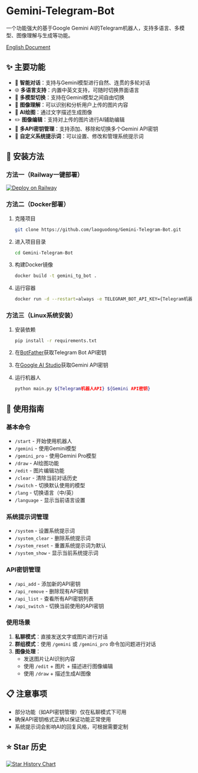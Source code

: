 # Gemini-Telegram-Bot

一个功能强大的基于Google Gemini AI的Telegram机器人，支持多语言、多模型、图像理解与生成等功能。

[English Document](https://github.com/laoguodong/Gemini-Telegram-Bot/blob/main/README_en.md)

## ✨ 主要功能

- 💬 **智能对话**：支持与Gemini模型进行自然、连贯的多轮对话
- 🌐 **多语言支持**：内置中英文支持，可随时切换界面语言
- 🔄 **多模型切换**：支持在Gemini模型之间自由切换
- 📸 **图像理解**：可以识别和分析用户上传的图片内容
- 🎨 **AI绘图**：通过文字描述生成图像
- ✏️ **图像编辑**：支持对上传的图片进行AI辅助编辑
- 🔑 **多API密钥管理**：支持添加、移除和切换多个Gemini API密钥
- 📝 **自定义系统提示词**：可以设置、修改和管理系统提示词

## 🚀 安装方法

### 方法一（Railway一键部署）

[![Deploy on Railway](https://railway.com/button.svg)](https://railway.com/template/ya_ZL5?referralCode=HPHyYT)

### 方法二（Docker部署）

1. 克隆项目
   ```bash
   git clone https://github.com/laoguodong/Gemini-Telegram-Bot.git
   ```

2. 进入项目目录
   ```bash
   cd Gemini-Telegram-Bot
   ```

3. 构建Docker镜像
   ```bash
   docker build -t gemini_tg_bot .
   ```

4. 运行容器
   ```bash
   docker run -d --restart=always -e TELEGRAM_BOT_API_KEY={Telegram机器人API} -e GEMINI_API_KEYS={Gemini API密钥} gemini_tg_bot
   ```

### 方法三（Linux系统安装）

1. 安装依赖
   ```bash
   pip install -r requirements.txt
   ```

2. 在[BotFather](https://t.me/BotFather)获取Telegram Bot API密钥

3. 在[Google AI Studio](https://makersuite.google.com/app/apikey)获取Gemini API密钥

4. 运行机器人
   ```bash
   python main.py ${Telegram机器人API} ${Gemini API密钥}
   ```

## 📖 使用指南

### 基本命令

- `/start` - 开始使用机器人
- `/gemini` - 使用Gemini模型
- `/gemini_pro` - 使用Gemini Pro模型
- `/draw` - AI绘图功能
- `/edit` - 图片编辑功能
- `/clear` - 清除当前对话历史
- `/switch` - 切换默认使用的模型
- `/lang` - 切换语言（中/英）
- `/language` - 显示当前语言设置

### 系统提示词管理

- `/system` - 设置系统提示词
- `/system_clear` - 删除系统提示词
- `/system_reset` - 重置系统提示词为默认
- `/system_show` - 显示当前系统提示词

### API密钥管理

- `/api_add` - 添加新的API密钥
- `/api_remove` - 删除现有API密钥
- `/api_list` - 查看所有API密钥列表
- `/api_switch` - 切换当前使用的API密钥

### 使用场景

1. **私聊模式**：直接发送文字或图片进行对话
2. **群组模式**：使用 `/gemini` 或 `/gemini_pro` 命令加问题进行对话
3. **图像处理**：
   - 发送图片让AI识别内容
   - 使用 `/edit` + 图片 + 描述进行图像编辑
   - 使用 `/draw` + 描述生成AI图像

## 📋 注意事项

- 部分功能（如API密钥管理）仅在私聊模式下可用
- 确保API密钥格式正确以保证功能正常使用
- 系统提示词会影响AI的回复风格，可根据需要定制

## ⭐ Star 历史

[![Star History Chart](https://api.star-history.com/svg?repos=laoguodong/Gemini-Telegram-Bot&type=Date)](https://star-history.com/#laoguodong/Gemini-Telegram-Bot&Date)
